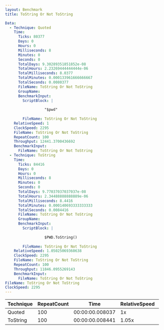 ```yaml
---
layout: Benchmark
title: ToString Or Not ToString

Data: 
  - Technique: Quoted
    Time: 
      Ticks: 80377
      Days: 0
      Hours: 0
      Milliseconds: 8
      Minutes: 0
      Seconds: 0
      TotalDays: 9.30289351851852e-08
      TotalHours: 2.23269444444444e-06
      TotalMilliseconds: 8.0377
      TotalMinutes: 0.000133961666666667
      TotalSeconds: 0.0080377
      FileName: ToString Or Not ToString
      GroupName: 
      BenchmarkInput: 
        ScriptBlock: |
          
                  "$pwd"
              
        FileName: ToString Or Not ToString
    RelativeSpeed: 1
    ClockSpeed: 2295
    FileName: ToString Or Not ToString
    RepeatCount: 100
    Throughput: 12441.3700436692
    BenchmarkInput: 
      FileName: ToString Or Not ToString
  - Technique: ToString
    Time: 
      Ticks: 84416
      Days: 0
      Hours: 0
      Milliseconds: 8
      Minutes: 0
      Seconds: 0
      TotalDays: 9.77037037037037e-08
      TotalHours: 2.34488888888889e-06
      TotalMilliseconds: 8.4416
      TotalMinutes: 0.000140693333333333
      TotalSeconds: 0.0084416
      FileName: ToString Or Not ToString
      GroupName: 
      BenchmarkInput: 
        ScriptBlock: |
          
                  $PWD.ToString()
              
        FileName: ToString Or Not ToString
    RelativeSpeed: 1.05025069360638
    ClockSpeed: 2295
    FileName: ToString Or Not ToString
    RepeatCount: 100
    Throughput: 11846.0955269143
    BenchmarkInput: 
      FileName: ToString Or Not ToString
FileName: ToString Or Not ToString
ClockSpeed: 2295
---
```





|Technique|RepeatCount|Time           |RelativeSpeed|Throughput|
|---------|-----------|---------------|-------------|----------|
|Quoted   |100        |00:00:00.008037|1x           |12441.37/s|
|ToString |100        |00:00:00.008441|1.05x        |11846.1/s |
